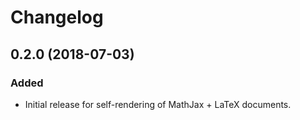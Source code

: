 Changelog
=========

0.2.0 (2018-07-03)
------------------
### Added
- Initial release for self-rendering of MathJax + LaTeX documents.
